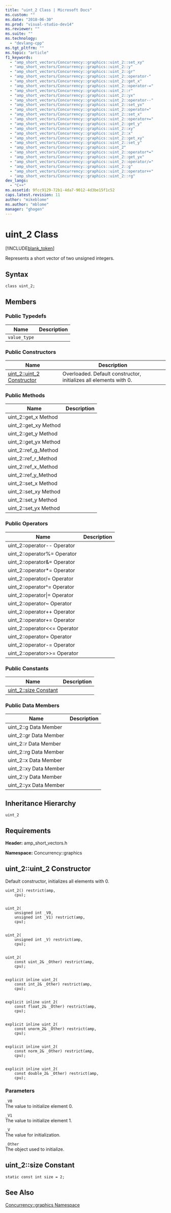 ```yaml
---
title: "uint_2 Class | Microsoft Docs"
ms.custom: ""
ms.date: "2018-06-30"
ms.prod: "visual-studio-dev14"
ms.reviewer: ""
ms.suite: ""
ms.technology: 
  - "devlang-cpp"
ms.tgt_pltfrm: ""
ms.topic: "article"
f1_keywords: 
  - "amp_short_vectors/Concurrency::graphics::uint_2::set_xy"
  - "amp_short_vectors/Concurrency::graphics::uint_2::y"
  - "amp_short_vectors/Concurrency::graphics::uint_2::gr"
  - "amp_short_vectors/Concurrency::graphics::uint_2::operator-"
  - "amp_short_vectors/Concurrency::graphics::uint_2::get_x"
  - "amp_short_vectors/Concurrency::graphics::uint_2::operator-="
  - "amp_short_vectors/Concurrency::graphics::uint_2::r"
  - "amp_short_vectors/Concurrency::graphics::uint_2::yx"
  - "amp_short_vectors/Concurrency::graphics::uint_2::operator--"
  - "amp_short_vectors/Concurrency::graphics::uint_2::set_yx"
  - "amp_short_vectors/Concurrency::graphics::uint_2::operator="
  - "amp_short_vectors/Concurrency::graphics::uint_2::set_x"
  - "amp_short_vectors/Concurrency::graphics::uint_2::operator+="
  - "amp_short_vectors/Concurrency::graphics::uint_2::get_y"
  - "amp_short_vectors/Concurrency::graphics::uint_2::xy"
  - "amp_short_vectors/Concurrency::graphics::uint_2::x"
  - "amp_short_vectors/Concurrency::graphics::uint_2::get_xy"
  - "amp_short_vectors/Concurrency::graphics::uint_2::set_y"
  - "amp_short_vectors/Concurrency::graphics::uint_2"
  - "amp_short_vectors/Concurrency::graphics::uint_2::operator*="
  - "amp_short_vectors/Concurrency::graphics::uint_2::get_yx"
  - "amp_short_vectors/Concurrency::graphics::uint_2::operator/="
  - "amp_short_vectors/Concurrency::graphics::uint_2::g"
  - "amp_short_vectors/Concurrency::graphics::uint_2::operator++"
  - "amp_short_vectors/Concurrency::graphics::uint_2::rg"
dev_langs: 
  - "C++"
ms.assetid: 9fcc9129-72b1-4da7-9012-4d3be15f1c52
caps.latest.revision: 11
author: "mikeblome"
ms.author: "mblome"
manager: "ghogen"
---
```

# uint_2 Class
[!INCLUDE[blank_token](../../../includes/blank-token.md)]

Represents a short vector of two unsigned integers.  
  
## Syntax  
  
```  
class uint_2;  
```  
  
## Members  
  
### Public Typedefs  
  
|Name|Description|  
|----------|-----------------|  
|`value_type`||  
  
### Public Constructors  
  
|Name|Description|  
|----------|-----------------|  
|[uint_2::uint_2 Constructor](#uint_2__uint_2_constructor)|Overloaded. Default constructor, initializes all elements with 0.|  
  
### Public Methods  
  
|Name|Description|  
|----------|-----------------|  
|uint_2::get_x Method||  
|uint_2::get_xy Method||  
|uint_2::get_y Method||  
|uint_2::get_yx Method||  
|uint_2::ref_g_Method||  
|uint_2::ref_r_Method||  
|uint_2::ref_x_Method||  
|uint_2::ref_y_Method||  
|uint_2::set_x Method||  
|uint_2::set_xy Method||  
|uint_2::set_y Method||  
|uint_2::set_yx Method||  
  
### Public Operators  
  
|Name|Description|  
|----------|-----------------|  
|uint_2::operator-- Operator||  
|uint_2::operator%= Operator||  
|uint_2::operator&= Operator||  
|uint_2::operator*= Operator||  
|uint_2::operator/= Operator||  
|uint_2::operator^= Operator||  
|uint_2::operator&#124;= Operator||  
|uint_2::operator~ Operator||  
|uint_2::operator++ Operator||  
|uint_2::operator+= Operator||  
|uint_2::operator<\<= Operator||  
|uint_2::operator= Operator||  
|uint_2::operator-= Operator||  
|uint_2::operator>>= Operator||  
  
### Public Constants  
  
|Name|Description|  
|----------|-----------------|  
|[uint_2::size Constant](#uint_2__size_constant)||  
  
### Public Data Members  
  
|Name|Description|  
|----------|-----------------|  
|uint_2::g Data Member||  
|uint_2::gr Data Member||  
|uint_2::r Data Member||  
|uint_2::rg Data Member||  
|uint_2::x Data Member||  
|uint_2::xy Data Member||  
|uint_2::y Data Member||  
|uint_2::yx Data Member||  
  
## Inheritance Hierarchy  
 `uint_2`  
  
## Requirements  
 **Header:** amp_short_vectors.h  
  
 **Namespace:** Concurrency::graphics  
  
##  <a name="uint_2__uint_2_constructor"></a>  uint_2::uint_2 Constructor  
 Default constructor, initializes all elements with 0.  
  
```  
uint_2() restrict(amp,
    cpu);

 
uint_2(
    unsigned int _V0,  
    unsigned int _V1) restrict(amp,
    cpu);

 
uint_2(
    unsigned int _V) restrict(amp,
    cpu);

 
uint_2(
    const uint_2& _Other) restrict(amp,
    cpu);

 
explicit inline uint_2(
    const int_2& _Other) restrict(amp,
    cpu);

 
explicit inline uint_2(
    const float_2& _Other) restrict(amp,
    cpu);

 
explicit inline uint_2(
    const unorm_2& _Other) restrict(amp,
    cpu);

 
explicit inline uint_2(
    const norm_2& _Other) restrict(amp,
    cpu);

 
explicit inline uint_2(
    const double_2& _Other) restrict(amp,
    cpu);
```  
  
### Parameters  
 `_V0`  
 The value to initialize element 0.  
  
 `_V1`  
 The value to initialize element 1.  
  
 `_V`  
 The value for initialization.  
  
 `_Other`  
 The object used to initialize.  
  
##  <a name="uint_2__size_constant"></a>  uint_2::size Constant  
  
```  
static const int size = 2;  
```  
  
## See Also  
 [Concurrency::graphics Namespace](../../../parallel/amp/reference/concurrency-graphics-namespace.md)
